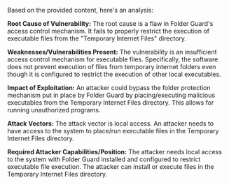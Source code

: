 Based on the provided content, here's an analysis:

**Root Cause of Vulnerability:**
The root cause is a flaw in Folder Guard's access control mechanism. It fails to properly restrict the execution of executable files from the "Temporary Internet Files" directory.

**Weaknesses/Vulnerabilities Present:**
The vulnerability is an insufficient access control mechanism for executable files. Specifically, the software does not prevent execution of files from temporary internet folders even though it is configured to restrict the execution of other local executables.

**Impact of Exploitation:**
An attacker could bypass the folder protection mechanism put in place by Folder Guard by placing/executing malicious executables from the Temporary Internet Files directory. This allows for running unauthorized programs.

**Attack Vectors:**
The attack vector is local access. An attacker needs to have access to the system to place/run executable files in the Temporary Internet Files directory.

**Required Attacker Capabilities/Position:**
The attacker needs local access to the system with Folder Guard installed and configured to restrict executable file execution. The attacker can install or execute files in the Temporary Internet Files directory.